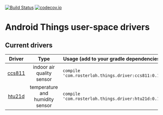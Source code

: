 [![Build Status](https://travis-ci.org/rosterloh/androidthings-drivers.svg?branch=master)](https://travis-ci.org/rosterloh/androidthings-drivers)
[![codecov.io](https://codecov.io/github/rosterloh/androidthings-drivers/branch/master/graph/badge.svg)](https://codecov.io/github/rosterloh/androidthings-drivers)
# Android Things user-space drivers 

## Current drivers

<!-- DRIVER_LIST_START -->
Driver | Type | Usage (add to your gradle dependencies) | Note
:---:|:---:| --- | ---
[ccs811](ccs811) | indoor air quality sensor | `compile 'com.rosterloh.things.driver:ccs811:0.1'` | [changelog](ccs811/CHANGELOG.md)
[htu21d](htu21d) | temperature and humidity sensor | `compile 'com.rosterloh.things.driver:htu21d:0.1'` | [changelog](htu21d/CHANGELOG.md)
<!-- DRIVER_LIST_END -->
